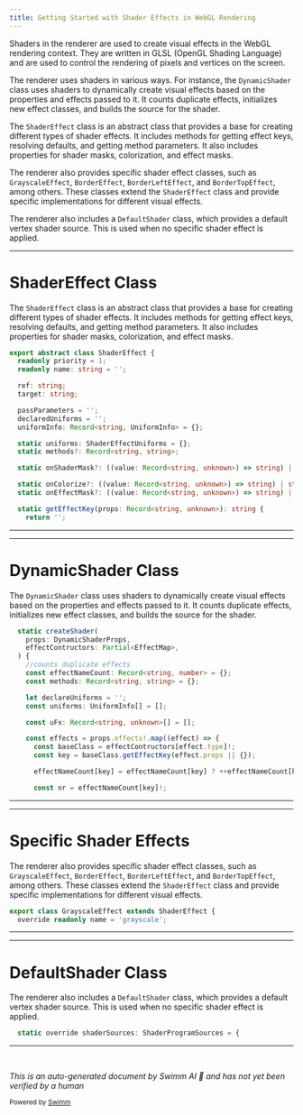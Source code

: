 ```yaml
---
title: Getting Started with Shader Effects in WebGL Rendering
---
```

Shaders in the renderer are used to create visual effects in the WebGL rendering context. They are written in GLSL (OpenGL Shading Language) and are used to control the rendering of pixels and vertices on the screen.

The renderer uses shaders in various ways. For instance, the `DynamicShader` class uses shaders to dynamically create visual effects based on the properties and effects passed to it. It counts duplicate effects, initializes new effect classes, and builds the source for the shader.

The `ShaderEffect` class is an abstract class that provides a base for creating different types of shader effects. It includes methods for getting effect keys, resolving defaults, and getting method parameters. It also includes properties for shader masks, colorization, and effect masks.

The renderer also provides specific shader effect classes, such as `GrayscaleEffect`, `BorderEffect`, `BorderLeftEffect`, and `BorderTopEffect`, among others. These classes extend the `ShaderEffect` class and provide specific implementations for different visual effects.

The renderer also includes a `DefaultShader` class, which provides a default vertex shader source. This is used when no specific shader effect is applied.

<SwmSnippet path="/src/core/renderers/webgl/shaders/effects/ShaderEffect.ts" line="37">

---

# ShaderEffect Class

The `ShaderEffect` class is an abstract class that provides a base for creating different types of shader effects. It includes methods for getting effect keys, resolving defaults, and getting method parameters. It also includes properties for shader masks, colorization, and effect masks.

```typescript
export abstract class ShaderEffect {
  readonly priority = 1;
  readonly name: string = '';

  ref: string;
  target: string;

  passParameters = '';
  declaredUniforms = '';
  uniformInfo: Record<string, UniformInfo> = {};

  static uniforms: ShaderEffectUniforms = {};
  static methods?: Record<string, string>;

  static onShaderMask?: ((value: Record<string, unknown>) => string) | string;

  static onColorize?: ((value: Record<string, unknown>) => string) | string;
  static onEffectMask?: ((value: Record<string, unknown>) => string) | string;

  static getEffectKey(props: Record<string, unknown>): string {
    return '';
```

---

</SwmSnippet>

<SwmSnippet path="/src/core/renderers/webgl/shaders/DynamicShader.ts" line="204">

---

# DynamicShader Class

The `DynamicShader` class uses shaders to dynamically create visual effects based on the properties and effects passed to it. It counts duplicate effects, initializes new effect classes, and builds the source for the shader.

```typescript
  static createShader(
    props: DynamicShaderProps,
    effectContructors: Partial<EffectMap>,
  ) {
    //counts duplicate effects
    const effectNameCount: Record<string, number> = {};
    const methods: Record<string, string> = {};

    let declareUniforms = '';
    const uniforms: UniformInfo[] = [];

    const uFx: Record<string, unknown>[] = [];

    const effects = props.effects!.map((effect) => {
      const baseClass = effectContructors[effect.type]!;
      const key = baseClass.getEffectKey(effect.props || {});

      effectNameCount[key] = effectNameCount[key] ? ++effectNameCount[key] : 1;

      const nr = effectNameCount[key]!;

```

---

</SwmSnippet>

<SwmSnippet path="/src/core/renderers/webgl/shaders/effects/GrayscaleEffect.ts" line="40">

---

# Specific Shader Effects

The renderer also provides specific shader effect classes, such as `GrayscaleEffect`, `BorderEffect`, `BorderLeftEffect`, and `BorderTopEffect`, among others. These classes extend the `ShaderEffect` class and provide specific implementations for different visual effects.

```typescript
export class GrayscaleEffect extends ShaderEffect {
  override readonly name = 'grayscale';
```

---

</SwmSnippet>

<SwmSnippet path="/src/core/renderers/webgl/shaders/DefaultShader.ts" line="44">

---

# DefaultShader Class

The renderer also includes a `DefaultShader` class, which provides a default vertex shader source. This is used when no specific shader effect is applied.

```typescript
  static override shaderSources: ShaderProgramSources = {
```

---

</SwmSnippet>

&nbsp;

*This is an auto-generated document by Swimm AI 🌊 and has not yet been verified by a human*

<SwmMeta version="3.0.0" repo-id="Z2l0aHViJTNBJTNBcmVuZGVyZXIlM0ElM0FTd2ltbS1EZW1v" repo-name="renderer" doc-type="overview"><sup>Powered by [Swimm](/)</sup></SwmMeta>
